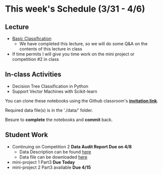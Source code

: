 # This week's Schedule (3/31 - 4/6)

## Lecture
+ [Basic Classification](https://docs.google.com/presentation/d/1LhrVq2Q9fnH5fU-X859qA2phK75GMFfhn9Svb7bjSO0/edit?usp=sharing)
  + We have completed this lecture, so we will do some Q&A on the contents of this lecture in class
+ If time permits I will give you time work on the mini project or competition #2 in class

## In-class Activities
+ Decision Tree Classification in Python
+ Support Vector Machines with Scikit-learn

You can clone these notebooks using the Github classroom's [__invitation link__](https://classroom.github.com/a/xggfWAWK).

Required data file(s) is in the './data/' folder.

Besure to __complete__ the notebooks and __commit__ back.

## Student Work
+ Continuing on Competition 2 __Data Audit Report Due on 4/8__
  + Data Description can be found [here](https://archive.ics.uci.edu/ml/datasets/default+of+credit+card+clients)
  + Data file can be downloaded [here](https://archive.ics.uci.edu/ml/machine-learning-databases/00350/default%20of%20credit%20card%20clients.xls)
+ mini-project 1 Part3  __Due Today__
+ mini-project 2 Part3 available  __Due 4/15__
